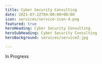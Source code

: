 ```yaml
---
title: Cyber Security Consulting
date: 2021-07-22T04:00:00+00:00
icon: services/service-icon-4.png
featured: true
heroHeading: Cyber Security Consulting
heroSubHeading: Cyber Security Consulting
heroBackground: services/service2.jpg

---
```

In Progress